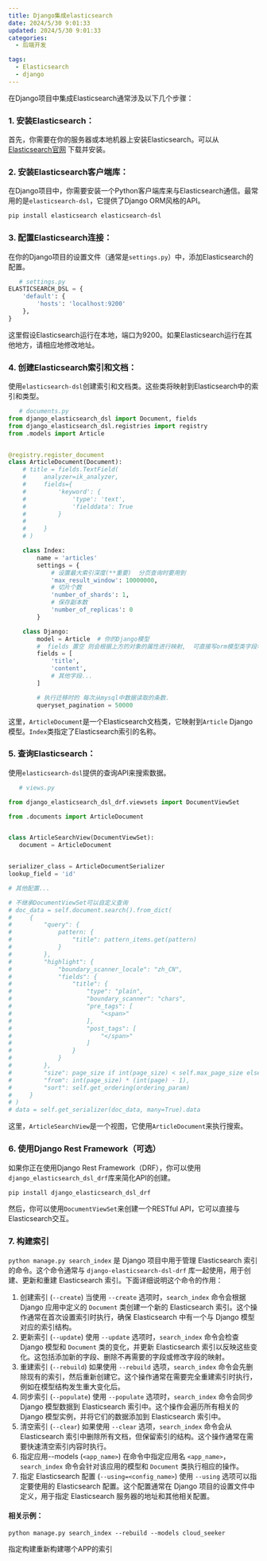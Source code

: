 ```yaml
---
title: Django集成elasticsearch
date: 2024/5/30 9:01:33
updated: 2024/5/30 9:01:33
categories:
  - 后端开发

tags:
  - Elasticsearch
  - django
---
```



在Django项目中集成Elasticsearch通常涉及以下几个步骤：

### 1. **安装Elasticsearch**：

首先，你需要在你的服务器或本地机器上安装Elasticsearch。可以从[Elasticsearch官网](https://www.elastic.co/downloads/elasticsearch)
下载并安装。

### 2. **安装Elasticsearch客户端库**：

在Django项目中，你需要安装一个Python客户端库来与Elasticsearch通信。最常用的是`elasticsearch-dsl`，它提供了Django
ORM风格的API。

   ```bash
   pip install elasticsearch elasticsearch-dsl
   ```

### 3. **配置Elasticsearch连接**：

在你的Django项目的设置文件（通常是`settings.py`）中，添加Elasticsearch的配置。

```python
   # settings.py
ELASTICSEARCH_DSL = {
    'default': {
        'hosts': 'localhost:9200'
    },
}
```

这里假设Elasticsearch运行在本地，端口为9200。如果Elasticsearch运行在其他地方，请相应地修改地址。

### 4. **创建Elasticsearch索引和文档**：

使用`elasticsearch-dsl`创建索引和文档类。这些类将映射到Elasticsearch中的索引和类型。

```python
   # documents.py
from django_elasticsearch_dsl import Document, fields
from django_elasticsearch_dsl.registries import registry
from .models import Article


@registry.register_document
class ArticleDocument(Document):
    # title = fields.TextField(
    #     analyzer=ik_analyzer,
    #     fields={
    #         'keyword': {
    #             'type': 'text',
    #             'fielddata': True
    #         }
    # 
    #     }
    # )

    class Index:
        name = 'articles'
        settings = {
            # 设置最大索引深度(**重要)  分页查询时要用到
            'max_result_window': 10000000,
            # 切片个数
            'number_of_shards': 1,
            # 保存副本数
            'number_of_replicas': 0
        }

    class Django:
        model = Article  # 你的Django模型
        #  fields 置空 则会根据上方的对象的属性进行映射,  可直接写orm模型类字段名, 会根据orm中的字段类型进行自动选择文档字段类型
        fields = [
            'title',
            'content',
            # 其他字段...
        ]

        # 执行迁移时的 每次从mysql中数据读取的条数.
        queryset_pagination = 50000
```

这里，`ArticleDocument`是一个Elasticsearch文档类，它映射到`Article` Django模型。`Index`类指定了Elasticsearch索引的名称。

### 5. 查询Elasticsearch：

使用`elasticsearch-dsl`提供的查询API来搜索数据。

```python
   # views.py

from django_elasticsearch_dsl_drf.viewsets import DocumentViewSet

from .documents import ArticleDocument


class ArticleSearchView(DocumentViewSet):
   document = ArticleDocument


serializer_class = ArticleDocumentSerializer
lookup_field = 'id'

# 其他配置...

# 不继承DocumentViewSet可以自定义查询
# doc_data = self.document.search().from_dict(
#     {
#         "query": {
#             pattern: {
#                 "title": pattern_items.get(pattern)
#             }
#         },
#         "highlight": {
#             "boundary_scanner_locale": "zh_CN",
#             "fields": {
#                 "title": {
#                     "type": "plain",
#                     "boundary_scanner": "chars",
#                     "pre_tags": [
#                         "<span>"
#                     ],
#                     "post_tags": [
#                         "</span>"
#                     ]
#                 }
#             }
#         },
#         "size": page_size if int(page_size) < self.max_page_size else self.max_page_size,
#         "from": int(page_size) * (int(page) - 1),
#         "sort": self.get_ordering(ordering_param)
#     }
# )
# data = self.get_serializer(doc_data, many=True).data

```

这里，`ArticleSearchView`是一个视图，它使用`ArticleDocument`来执行搜索。

### 6. 使用Django Rest Framework（可选）

如果你正在使用Django Rest Framework（DRF），你可以使用`django_elasticsearch_dsl_drf`库来简化API的创建。

   ```bash
   pip install django_elasticsearch_dsl_drf
   ```

然后，你可以使用`DocumentViewSet`来创建一个RESTful API，它可以直接与Elasticsearch交互。

### 7. 构建索引

`python manage.py search_index` 是 Django 项目中用于管理 Elasticsearch
索引的命令。这个命令通常与 `django-elasticsearch-dsl-drf` 库一起使用，用于创建、更新和重建 Elasticsearch 索引。下面详细说明这个命令的作用：

1. 创建索引 (`--create`) 当使用 `--create` 选项时，`search_index` 命令会根据 Django 应用中定义的 `Document` 类创建一个新的
   Elasticsearch 索引。这个操作通常在首次设置索引时执行，确保 Elasticsearch 中有一个与 Django 模型对应的索引结构。
2. 更新索引 (`--update`) 使用 `--update` 选项时，`search_index` 命令会检查 Django 模型和 `Document` 类的变化，并更新
   Elasticsearch 索引以反映这些变化。这包括添加新的字段、删除不再需要的字段或修改字段的映射。
3. 重建索引 (`--rebuild`) 如果使用 `--rebuild` 选项，`search_index`
   命令会先删除现有的索引，然后重新创建它。这个操作通常在需要完全重建索引时执行，例如在模型结构发生重大变化后。
4. 同步索引 (`--populate`) 使用 `--populate` 选项时，`search_index` 命令会同步 Django 模型数据到 Elasticsearch
   索引中。这个操作会遍历所有相关的 Django 模型实例，并将它们的数据添加到 Elasticsearch 索引中。
5. 清空索引 (`--clear`) 如果使用 `--clear` 选项，`search_index` 命令会从 Elasticsearch
   索引中删除所有文档，但保留索引的结构。这个操作通常在需要快速清空索引内容时执行。
6. 指定应用--models (`<app_name>`) 在命令中指定应用名 `<app_name>`，`search_index` 命令会针对该应用的模型和 `Document` 类执行相应的操作。
7. 指定 Elasticsearch 配置 (`--using=<config_name>`) 使用 `--using` 选项可以指定要使用的 Elasticsearch 配置。这个配置通常在
   Django 项目的设置文件中定义，用于指定 Elasticsearch 服务器的地址和其他相关配置。

#### 相关示例：

`python manage.py search_index --rebuild --models cloud_seeker`



指定构建重新构建哪个APP的索引

